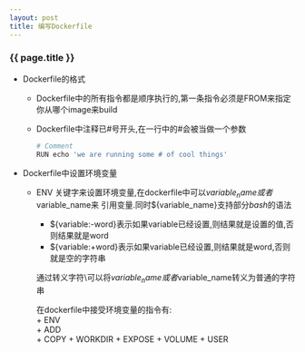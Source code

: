 ```yaml
---
layout: post
title: 编写Dockerfile
---
```


### {{ page.title }}

+ Dockerfile的格式

    - Dockerfile中的所有指令都是顺序执行的,第一条指令必须是FROM来指定你从哪个image来build

    - Dockerfile中注释已#号开头,在一行中的#会被当做一个参数

        ~~~python
        # Comment
        RUN echo 'we are running some # of cool things'
        ~~~

+ Dockerfile中设置环境变量

    - ENV 关键字来设置环境变量,在dockerfile中可以${variable_name}或者$variable_name来
      引用变量.同时${variable_name}支持部分*bash*的语法

        - ${variable:-word}表示如果variable已经设置,则结果就是设置的值,否则结果就是word
        - ${variable:+word}表示如果variable已经设置,则结果就是word,否则就是空的字符串

        通过转义字符\可以将${variable_name}或者$variable_name转义为普通的字符串  

        在dockerfile中接受环境变量的指令有:  
          + ENV  
          + ADD  
          + COPY
          + WORKDIR
          + EXPOSE
          + VOLUME
          + USER
